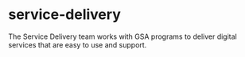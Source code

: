 # service-delivery
The Service Delivery team works with GSA programs to deliver digital services that are easy to use and support.
